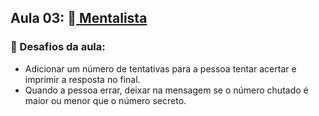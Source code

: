 ## Aula 03: 🧠[ Mentalista](https://codepen.io/camilavitoriacosta/pen/dyRdWgK)

### 📒 Desafios da aula:

- Adicionar um número de tentativas para a pessoa tentar acertar e imprimir a resposta no final.
- Quando a pessoa errar, deixar na mensagem se o número chutado é maior ou menor que o número secreto.